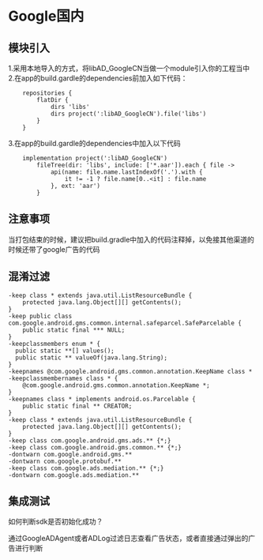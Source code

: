 # Google国内

## 模块引入

1.采用本地导入的方式，将libAD\_GoogleCN当做一个module引入你的工程当中 2.在app的build.gardle的dependencies前加入如下代码：

```text
    repositories {
        flatDir {
            dirs 'libs'
            dirs project(':libAD_GoogleCN').file('libs')
        }
    }
```

3.在app的build.gardle的dependencies中加入以下代码

```text
    implementation project(':libAD_GoogleCN')
        fileTree(dir: 'libs', include: ['*.aar']).each { file ->
            api(name: file.name.lastIndexOf('.').with {
                it != -1 ? file.name[0..<it] : file.name
            }, ext: 'aar')
        }
```

## 注意事项

当打包结束的时候，建议把build.gradle中加入的代码注释掉，以免接其他渠道的时候还带了google广告的代码

## 混淆过滤

```text
-keep class * extends java.util.ListResourceBundle {
    protected java.lang.Object[][] getContents();
}
-keep public class com.google.android.gms.common.internal.safeparcel.SafeParcelable {
    public static final *** NULL;
}
-keepclassmembers enum * {
  public static **[] values();
  public static ** valueOf(java.lang.String);
}
-keepnames @com.google.android.gms.common.annotation.KeepName class *
-keepclassmembernames class * {
    @com.google.android.gms.common.annotation.KeepName *;
}
-keepnames class * implements android.os.Parcelable {
    public static final ** CREATOR;
}
-keep class * extends java.util.ListResourceBundle {
    protected java.lang.Object[][] getContents();
}
-keep class com.google.android.gms.ads.** {*;}
-keep class com.google.android.gms.common.** {*;}
-dontwarn com.google.android.gms.**
-dontwarn com.google.protobuf.**
-keep class com.google.ads.mediation.** {*;}
-dontwarn com.google.ads.mediation.**
```

## 集成测试

如何判断sdk是否初始化成功？

通过GoogleADAgent或者ADLog过滤日志查看广告状态，或者直接通过弹出的广告进行判断

